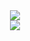 <div align="center">
  <img src="https://github-readme-stats.vercel.app/api/?username=ernstoarllano&count_private=true&hide_border=true&title_color=f5ffff&text_color=f5ffff&icon_color=949495&bg_color=202022&border_radius=false&show_icons=true" />
</div>

<div align="center">
  <img src="https://github-readme-stats.vercel.app/api/top-langs/?username=ernstoarllano&langs_count=6&count_private=true&hide_border=true&title_color=f5ffff&text_color=f5ffff&icon_color=949495&bg_color=202022&border_radius=false&show_icons=true&layout=compact" />
</div>
